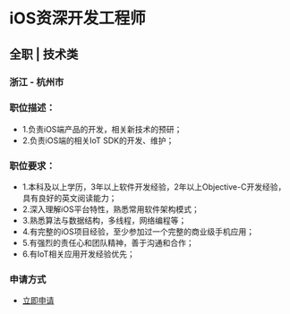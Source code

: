 
# iOS资深开发工程师
## 全职  |  技术类
### 浙江 - 杭州市

### 职位描述：
- 1.负责iOS端产品的开发，相关新技术的预研；
- 2.负责iOS端的相关IoT SDK的开发、维护；

### 职位要求：
- 1.本科及以上学历，3年以上软件开发经验，2年以上Objective-C开发经验，具有良好的英文阅读能力；
- 2.深入理解iOS平台特性，熟悉常用软件架构模式；
- 3.熟悉算法与数据结构，多线程，网络编程等；
- 4.有完整的iOS项目经验，至少参加过一个完整的商业级手机应用；
- 5.有强烈的责任心和团队精神，善于沟通和合作；
- 6.有IoT相关应用开发经验优先；
### 申请方式
- <a href="mailto:hr@tuya.com" title=yourName-iOS资深开发工程师>立即申请</a>